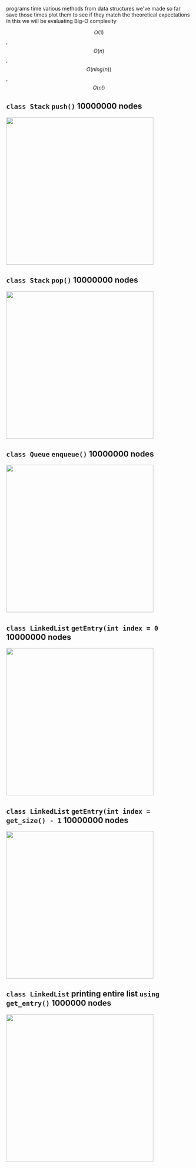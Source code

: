 programs time various methods from data structures we've made so far save those times plot them to see if they match the theoretical expectations
In this we will be evaluating Big-O complexity

$$O(1)$$, $$O(n)$$, $$O(nlog(n))$$, $$O(n!)$$

## `class Stack` `push()` 10000000 nodes
<img src="./assets/operation1.png" width="400px">

## `class Stack` `pop()` 10000000 nodes 
<img src="./assets/operation2.png" width="400px">

## `class Queue` `enqueue()` 10000000 nodes 
<img src="./assets/operation3.png" width="400px">

## `class LinkedList` `getEntry(int index = 0` 10000000 nodes
<img src="./assets/operation4.png" width="400px">

## `class LinkedList` `getEntry(int index = get_size() - 1` 10000000 nodes
<img src="./assets/operation5.png" width="400px">

## `class LinkedList` printing entire list `using get_entry()` 1000000 nodes
<img src="./assets/operation6.png" width="400px">


